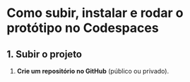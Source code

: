 # Como subir, instalar e rodar o protótipo no Codespaces

## 1. Subir o projeto

1. **Crie um repositório no GitHub** (público ou privado).

